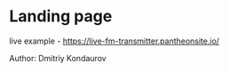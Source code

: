 # Landing page
live example - https://live-fm-transmitter.pantheonsite.io/

Author: Dmitriy Kondaurov
